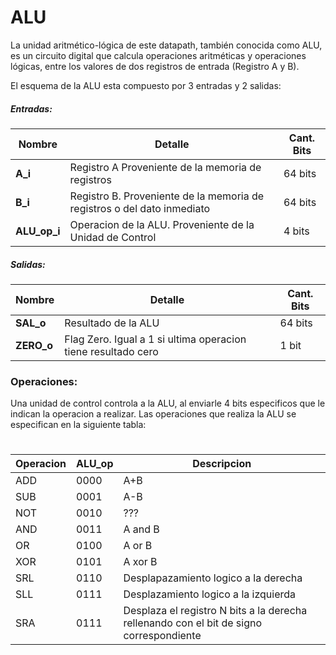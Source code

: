 # ALU

La unidad aritmético-lógica de este datapath, también conocida como ALU, es un circuito digital que calcula operaciones aritméticas y operaciones lógicas, entre los valores de dos registros de entrada (Registro A y B).

El esquema de la ALU esta compuesto por 3 entradas y 2 salidas: 
##### Entradas:

|Nombre| Detalle|Cant. Bits|
|------|--------|----------|
|__A_i__| Registro A Proveniente de la memoria de registros| 64 bits |
|__B_i__| Registro B. Proveniente de la memoria de registros o del dato inmediato| 64 bits
|__ALU_op_i__| Operacion de la ALU. Proveniente de la Unidad de Control| 4 bits

##### Salidas:

|Nombre| Detalle|Cant. Bits|
|------|--------|----------|
|__SAL_o__ |Resultado de la ALU| 64 bits
|__ZERO_o__| Flag Zero. Igual a 1 si ultima operacion tiene resultado cero| 1 bit



### Operaciones: 
Una unidad de control controla a la ALU, al enviarle 4 bits especificos que le indican la operacion a realizar.
Las operaciones que realiza la ALU se especifican en la siguiente tabla:
#
|Operacion|ALU_op|Descripcion|
|---------|------|-----------|
|ADD      |0000  |A+B        |
|SUB|0001 |A-B|
|NOT|0010 |???|
|AND|0011 |A and B|
|OR |0100 |A or B |
|XOR|0101 |A xor B |
|SRL|0110 |Desplapazamiento logico a la derecha|
|SLL|0111 |Desplazamiento logico a la izquierda|
|SRA|0111 |Desplaza el registro N bits a la derecha rellenando con el bit de signo correspondiente|



